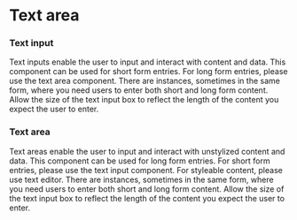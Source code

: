 # Text area


### Text input

Text inputs enable the user to input and interact with content and data. This component can be used for short form entries. For long form entries, please use the text area component. There are instances, sometimes in the same form, where you need users to enter both short and long form content. Allow the size of the text input box to reflect the length of the content you expect the user to enter.



### Text area

Text areas enable the user to input and interact with unstylized content and data. This component can be used for long form entries. For short form entries, please use the text input component. For styleable content, please use text editor. There are instances, sometimes in the same form, where you need users to enter both short and long form content. Allow the size of the text input box to reflect the length of the content you expect the user to enter.


